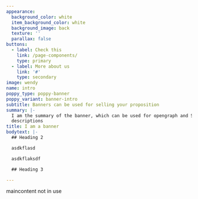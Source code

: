 ```yaml
---
appearance:
  background_color: white
  item_background_color: white
  background_image: back
  texture: ''
  parallax: false
buttons:
  - label: Check this
    link: /page-components/
    type: primary
  - label: More about us
    link: '#'
    type: secondary
image: wendy
name: intro
poppy_type: poppy-banner
poppy_variant: banner-intro
subtitle: Banners can be used for selling your proposition
summary: |-
  I am the summary of the banner, which can be used for opengraph and SEO
  descriptions
title: I am a banner
bodytext: |-
  ## Heading 2

  asdkflasd

  asdkflaksdf

  ## Heading 3

---
```

maincontent not in use
